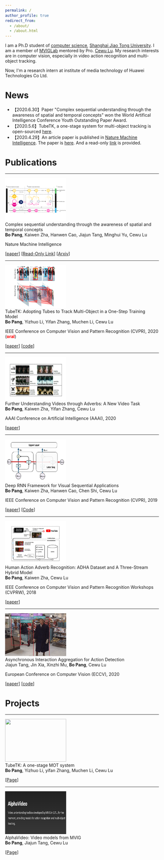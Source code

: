 ```yaml
---
permalink: /
author_profile: true
redirect_from: 
  - /about/
  - /about.html
---
```

<head>
<link rel="stylesheet" type="text/css" href="/assets/css/paper.css" />
</head>

I am a Ph.D student of [computer science](https://en.wikipedia.org/wiki/Computer_science), [Shanghai Jiao Tong University](https://en.wikipedia.org/wiki/Shanghai_Jiao_Tong_University). 
I am a member of [MVIGLab](http://mvig.sjtu.edu.cn/) mentored by Pro. [Cewu Lu](http://mvig.sjtu.edu.cn/).
My research interests are in computer vision, especially in video action recognition and multi-object tracking.

Now, I'm a research intern at institute of media technology of Huawei Technologies Co Ltd.

News
======
* 【2020.6.30】Paper "Complex sequential understanding through the awareness of spatial and temporal concepts" won the World Artifical Intelligence Conference Youth Outstanding Paper Award.
* 【2020.5.6】TubeTK, a one-stage system for multi-object tracking is open-sourced [here](https://github.com/BoPang1996/TubeTK). 
* 【2020.4.29】An article paper is published in [Nature Machine Intelligence](https://www.nature.com/natmachintell/). The paper is [here](https://www.nature.com/articles/s42256-020-0168-3).
And a read-only [link](https://rdcu.be/b3OIN ) is provided.

Publications
======
<hr width="100%"/>
<div class="paper">
<div class="pimg"> <img src="/img_content/scs.png" width="200" height="140"></div>
<div class="ptitle"> Complex sequential understanding through the awareness of spatial and temporal concepts</div>
<div class="pauthors"> <b>Bo Pang</b>, Kaiwen Zha, Hanwen Cao, Jiajun Tang, Minghui Yu, Cewu Lu</div>
<div class="pvenue">
<p>Nature Machine Intelligence</p>
<p>
[<a href="https://www.nature.com/articles/s42256-020-0168-3">paper</a>]
[<a href="https://rdcu.be/b3OIN">Read-Only Link</a>]
[<a href="https://arxiv.org/pdf/2006.00212.pdf">Arxiv</a>]
</p>
</div>
</div>

<hr width="100%"/>
<div class="paper">
<div class="pimg"> <img src="/img_content/tubetk.png" width="200" height="140"></div>
<div class="ptitle"> TubeTK: Adopting Tubes to Track Multi-Object in a One-Step Training Model</div>
<div class="pauthors"> <b>Bo Pang</b>, Yizhuo Li, Yifan Zhang, Muchen Li, Cewu Lu</div>
<div class="pvenue">
<p>IEEE Conference on Computer Vision and Pattern Recognition (CVPR), 2020 (<font color="red"><b>oral</b></font>)</p>
<p>[<a href="http://openaccess.thecvf.com/content_CVPR_2020/papers/Pang_TubeTK_Adopting_Tubes_to_Track_Multi-Object_in_a_One-Step_Training_CVPR_2020_paper.pdf">paper</a>]
   [<a href="https://github.com/BoPang1996/TubeTK">code</a>]</p>
</div>
</div>

<hr width="100%"/>
<div class="paper">
<div class="pimg"> <img src="/img_content/vaad.png" width="200" height="140"></div>
<div class="ptitle">Further Understanding Videos through Adverbs: A New Video Task</div>
<div class="pauthors"> <b>Bo Pang</b>, Kaiwen Zha, Yifan Zhang, Cewu Lu</div>
<div class="pvenue">
<p>AAAI Conference on Artificial Intelligence (AAAI), 2020</p>
<p>[<a href="https://www.aaai.org/Papers/AAAI/2020GB/AAAI-PangB.53.pdf">paper</a>]</p>
</div>
</div>

<hr width="100%"/>
<div class="paper">
<div class="pimg"> <img src="/img_content/deeprnn.png" width="200" height="140"></div>
<div class="ptitle"> Deep RNN Framework for Visual Sequential Applications</div>
<div class="pauthors"> <b>Bo Pang</b>, Kaiwen Zha, Hanwen Cao, Chen Shi, Cewu Lu</div>
<div class="pvenue">
<p>IEEE Conference on Computer Vision and Pattern Recognition (CVPR), 2019</p>
<p>[<a href="http://openaccess.thecvf.com/content_CVPR_2019/papers/Pang_Deep_RNN_Framework_for_Visual_Sequential_Applications_CVPR_2019_paper.pdf">paper</a>]
   [<a href="https://github.com/BoPang1996/Deep-RNN-Framework">Code</a>]</p>
</div>
</div>

<hr width="100%"/>
<div class="paper">
<div class="pimg"> <img src="/img_content/adha.png" width="200" height="140"></div>
<div class="ptitle"> Human Action Adverb Recognition: ADHA Dataset and A Three-Stream Hybrid Model</div>
<div class="pauthors"> <b>Bo Pang</b>, Kaiwen Zha, Cewu Lu</div>
<div class="pvenue">
<p>IEEE Conference on Computer Vision and Pattern Recognition Workshops (CVPRW), 2018</p>
<p>[<a href="http://openaccess.thecvf.com/content_cvpr_2018_workshops/papers/w48/Pang_Human_Action_Adverb_CVPR_2018_paper.pdf">paper</a>]</p>
</div>
</div>

<hr width="100%"/>
<div class="paper">
<div class="pimg"> <img src="/img_content/alphaction.png" width="200" height="140"></div>
<div class="ptitle">Asynchronous Interaction Aggregation for Action Detection</div>
<div class="pauthors">Jiajun Tang, Jin Xia, Xinzhi Mu, <b>Bo Pang</b>, Cewu Lu</div>
<div class="pvenue">
<p>European Conference on Computer Vision (ECCV), 2020</p>
<p>[<a href="https://arxiv.org/abs/2004.07485">paper</a>]
   [<a href="https://github.com/MVIG-SJTU/AlphAction">code</a>]
</p>
</div>
</div>

Projects
======
<hr width="100%"/>
<div class="paper">
<div class="pimg"> <img src="https://github.com/BoPang1996/TubeTK/raw/master/assets/demo.gif" width="200" height="140"></div>
<div class="ptitle"> TubeTK: A one-stage MOT system</div>
<div class="pauthors"> <b>Bo Pang</b>, Yizhuo Li, yifan Zhang, Muchen Li, Cewu Lu</div>
<div class="pvenue">
<p></p>
<p>[<a href="https://github.com/BoPang1996/TubeTK">Page</a>]</p>
</div>
</div>

<hr width="100%"/>
<div class="paper">
<div class="pimg"> <img src="/img_content/AlphaVideo.png" width="200" height="140"></div>
<div class="ptitle"> AlphaVideo: Video models from MVIG</div>
<div class="pauthors"> <b>Bo Pang</b>, Jiajun Tang, Cewu Lu</div>
<div class="pvenue">
<p></p>
<p>[<a href="https://alpha-video.github.io/">Page</a>]</p>
</div>
</div>
